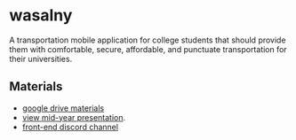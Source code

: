 # wasalny

A transportation mobile application for college students that should provide them with comfortable, secure, affordable, and punctuate transportation for their universities.


## Materials

- [google drive materials](https://drive.google.com/drive/folders/19RJ5PsIpXKIxOJWlgueH3bHwWVwe3fJW?usp=sharing)
- [view mid-year presentation](https://prezi.com/i/loxtrhbssadv/p/).
- [front-end discord channel](https://discord.com/channels/981555988924608593/1075466714281689238)
